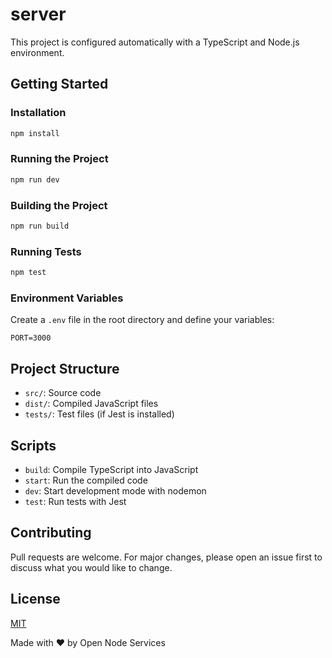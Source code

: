 # server

This project is configured automatically with a TypeScript and Node.js environment.

## Getting Started

### Installation

```bash
npm install
```

### Running the Project

```bash
npm run dev
```

### Building the Project

```bash
npm run build
```

### Running Tests

```bash
npm test
```

### Environment Variables

Create a `.env` file in the root directory and define your variables:

```
PORT=3000
```

## Project Structure

- `src/`: Source code
- `dist/`: Compiled JavaScript files
- `tests/`: Test files (if Jest is installed)

## Scripts

- `build`: Compile TypeScript into JavaScript
- `start`: Run the compiled code
- `dev`: Start development mode with nodemon
- `test`: Run tests with Jest

## Contributing

Pull requests are welcome. For major changes, please open an issue first to discuss what you would like to change.

## License

[MIT](LICENSE)

Made with ♥ by Open Node Services
